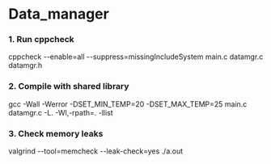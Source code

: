 # Data_manager
### 1. Run cppcheck
cppcheck --enable=all --suppress=missingIncludeSystem main.c datamgr.c datamgr.h
### 2. Compile with shared library
gcc -Wall -Werror -DSET_MIN_TEMP=20 -DSET_MAX_TEMP=25 main.c datamgr.c -L. -Wl,-rpath=. -llist
### 3. Check memory leaks
valgrind --tool=memcheck --leak-check=yes ./a.out
